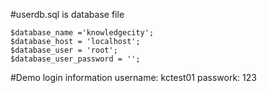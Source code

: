      

#userdb.sql is database file

    $database_name ='knowledgecity';    
    $database_host = 'localhost';   
    $database_user = 'root';     
    $database_user_password = '';     

#Demo login information
username: kctest01
passwork: 123
